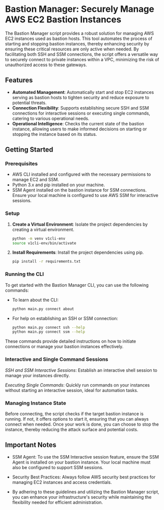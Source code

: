 # Bastion Manager: Securely Manage AWS EC2 Bastion Instances

The Bastion Manager script provides a robust solution for managing AWS EC2 instances used as bastion hosts. This tool automates the process of starting and stopping bastion instances, thereby enhancing security by ensuring these critical resources are only active when needed. By facilitating both SSH and SSM connections, the script offers a versatile way to securely connect to private instances within a VPC, minimizing the risk of unauthorized access to these gateways.

## Features

- **Automated Management**: Automatically start and stop EC2 instances serving as bastion hosts to tighten security and reduce exposure to potential threats.
- **Connection Flexibility**: Supports establishing secure SSH and SSM connections for interactive sessions or executing single commands, catering to various operational needs.
- **Operational Intelligence**: Checks the current state of the bastion instance, allowing users to make informed decisions on starting or stopping the instance based on its status.

## Getting Started

### Prerequisites

- AWS CLI installed and configured with the necessary permissions to manage EC2 and SSM.
- Python 3.x and pip installed on your machine.
- SSM Agent installed on the bastion instance for SSM connections. Ensure your local machine is configured to use AWS SSM for interactive sessions.

### Setup

1. **Create a Virtual Environment**: Isolate the project dependencies by creating a virtual environment.

    ```bash
    python -m venv v1cli-env
    source v1cli-env/bin/activate
    ```

2. **Install Requirements**: Install the project dependencies using pip.
    ```bash
    pip install -r requirements.txt
    ```

### Running the CLI
To get started with the Bastion Manager CLI, you can use the following commands:

- To learn about the CLI:
    ```bash
    python main.py connect about
    ```

- For help on establishing an SSH or SSM connection:
    ```bash
    python main.py connect ssh --help
    python main.py connect ssm --help
    ```
These commands provide detailed instructions on how to initiate connections or manage your bastion instances effectively.

### Interactive and Single Command Sessions

*SSH and SSM Interactive Sessions*: Establish an interactive shell session to manage your instances directly.

*Executing Single Commands*: Quickly run commands on your instances without starting an interactive session, ideal for automation tasks.

### Managing Instance State

Before connecting, the script checks if the target bastion instance is running. If not, it offers options to start it, ensuring that you can always connect when needed. Once your work is done, you can choose to stop the instance, thereby reducing the attack surface and potential costs.

## Important Notes
- SSM Agent: To use the SSM Interactive session feature, ensure the SSM Agent is installed on your bastion instance. Your local machine must also be configured to support SSM sessions.

- Security Best Practices: Always follow AWS security best practices for managing EC2 instances and access credentials.

- By adhering to these guidelines and utilizing the Bastion Manager script, you can enhance your infrastructure's security while maintaining the flexibility needed for efficient administration.